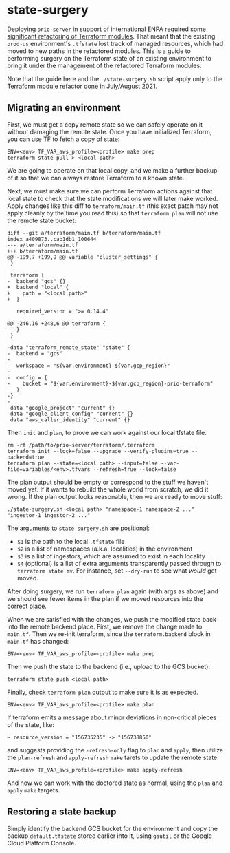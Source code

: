 # state-surgery

Deploying `prio-server` in support of international ENPA required some
[significant refactoring of Terraform modules](https://github.com/abetterinternet/prio-server/issues/655).
That meant that the existing `prod-us` environment's `.tfstate` lost track of
managed resources, which had moved to new paths in the refactored modules. This
is a guide to performing surgery on the Terraform state of an existing
environment to bring it under the management of the refactored Terraform
modules.

Note that the guide here and the `./state-surgery.sh` script apply only to the
Terraform module refactor done in July/August 2021.

## Migrating an environment

First, we must get a copy remote state so we can safely operate on it without
damaging the remote state. Once you have initialized Terraform, you can use TF
to fetch a copy of state:

    ENV=<env> TF_VAR_aws_profile=<profile> make prep
    terraform state pull > <local path>

We are going to operate on that local copy, and we make a further backup of it
so that we can always restore Terraform to a known state.

Next, we must make sure we can perform Terraform actions against that local
state to check that the state modifications we will later make worked. Apply
changes like this diff to `terraform/main.tf` (this exact patch may not apply
cleanly by the time you read this) so that `terraform plan` will not use the
remote state bucket:

```
diff --git a/terraform/main.tf b/terraform/main.tf
index a409873..cab1db1 100644
--- a/terraform/main.tf
+++ b/terraform/main.tf
@@ -199,7 +199,9 @@ variable "cluster_settings" {
 }

 terraform {
-  backend "gcs" {}
+  backend "local" {
+    path = "<local path>"
+  }

   required_version = ">= 0.14.4"

@@ -246,16 +248,6 @@ terraform {
   }
 }

-data "terraform_remote_state" "state" {
-  backend = "gcs"
-
-  workspace = "${var.environment}-${var.gcp_region}"
-
-  config = {
-    bucket = "${var.environment}-${var.gcp_region}-prio-terraform"
-  }
-}
-
 data "google_project" "current" {}
 data "google_client_config" "current" {}
 data "aws_caller_identity" "current" {}
```

Then `init` and `plan`, to prove we can work against our local tfstate file.

    rm -rf /path/to/prio-server/terraform/.terraform
    terraform init --lock=false --upgrade --verify-plugins=true --backend=true
    terraform plan --state=<local path> --input=false --var-file=variables/<env>.tfvars --refresh=true --lock=false

The plan output should be empty or correspond to the stuff we haven't moved
yet. If it wants to rebuild the whole world from scratch, we did it wrong. If
the plan output looks reasonable, then we are ready to move stuff:

    ./state-surgery.sh <local path> "namespace-1 namespace-2 ..." "ingestor-1 ingestor-2 ..."

The arguments to `state-surgery.sh` are positional:
 - `$1` is the path to the local `.tfstate` file
 - `$2` is a list of namespaces (a.k.a. localities) in the environment
 - `$3` is a list of ingestors, which are assumed to exist in each locality
 - `$4` (optional) is a list of extra arguments transparently passed through
   to `terraform state mv`. For instance, set `--dry-run` to see what _would_
   get moved.

After doing surgery, we run `terraform plan` again (with args as above) and we
should see fewer items in the plan if we moved resources into the correct place.

When we are satisfied with the changes, we push the modified state back into the
remote backend place. First, we remove the change made to `main.tf`. Then we
re-init terraform, since the `terraform.backend` block in `main.tf` has changed:

    ENV=<env> TF_VAR_aws_profile=<profile> make prep

Then we push the state to the backend (i.e., upload to the GCS bucket):

    terraform state push <local path>

Finally, check `terraform plan` output to make sure it is as expected.

    ENV=<env> TF_VAR_aws_profile=<profile> make plan

If terraform emits a message about minor deviations in non-critical pieces of
the state, like:

   `~ resource_version = "156735235" -> "156738850"`

and suggests providing the `-refresh-only` flag to `plan` and `apply`, then
utilize the `plan-refresh` and `apply-refresh` `make` tarets to update the
remote state.

    ENV=<env> TF_VAR_aws_profile=<profile> make apply-refresh

And now we can work with the doctored state as normal, using the `plan` and
`apply` `make` targets.

## Restoring a state backup

Simply identify the backend GCS bucket for the environment and copy the backup
`default.tfstate` stored earlier into it, using `gsutil` or the Google Cloud
Platform Console.
